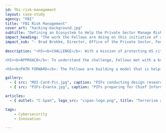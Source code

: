 ```yaml
---
id: fbi-risk-management
layout: case-study
agency: "FBI"
title: "FBI Risk Management"
cover_art: "hacking-background.jpg"
subtitle: "Defining an Ecosystem to Help the Private Sector Manage Risk and Mitigate Threats"
impact_heading: "The work the Fellows are doing on this initiative of risk management and threat prevention is challenging conventional wisdom at the FBI in terms of our role, and in how we should measure success as we help protect the private sector and the US Economy."
impact_sub: "- Brad Brekke, Director, Office of the Private Sector, Federal Bureau of Investigation"
  
description: "<h5><b>CHALLENGE</b>: With a mission of protecting US citizens, the Federal Bureau of Investigation is continually faced with a wide range of threats, from terrorism to active shooters to the increasing threat of cyber crime. Part of the FBI’s mission is also to protect private sector companies and the US Economy. In collaboration with the FBI, the Presidential Innovation Fellows focused on the challenge of defining an ecosystem to help the private sector manage risk and mitigate threats, as part of the overall strategy to protect the US economy.</h5>

<h5><b>APPROACH</b>: To understand the challenge, Fellows met with a broad range of stakeholders in private sector companies—those on the front lines who are responsible for preventing attacks—to see firsthand the challenges that they face. These included Chief Information and Security Officers, intelligence analysts, network defenders and general security staff. Additionally, they met with threat management working groups, thought leaders in academia, FBI senior leadership and field agents. Across all of these stakeholders, they surfaced the underlying dynamics in preventing threats, and the needs and opportunities for what effective risk management should look like.</h5>

<h5><b>PATH FORWARD</b>: The Fellows are building a model that is helping both the FBI and the private sector more effectively manage risk. They identified key characteristics and the conditions required for effective risk management. They developed foundational principles that have a tectonic shift in how the FBI engages the private sector. Perhaps most importantly, the Fellows are helping to drive culture change within the FBI, with support from FBI senior leadership to the Field Office level.</h5>"

gallery:
  - { src: "MOI-Card-Pic.jpg", caption: "PIFs conducting design research exercise with cybersecurity users to understand the types of models that are most effective in information sharing and threat prevention." }
  - { src: "PIFs-Evanta.jpg", caption: "PIFs preparing for Chief Information Security Officer (CISO) conference in Los Angeles." }

articles: 
  - { outlet: "C-Span", logo_src: "cspan-logo.png", title: "Terrorism and Partnerships", quote: "First, what became apparent is that we did not understand the private sector well. For us to engage beyond transactional events, we need to know each other better. The second principle is finding mutual benefit. As the Presidential Innovation Fellows put it, ‘Measure value, not investigations.’... what is the value proposition for engagement with the private sector. Which then, now that you’ve identified how you work together, you move from information sharing to collaboration. And by collaboration it means, the third principle, you have to co-create the solution, which is a shift culturally. We like the control, we like to dictate what happens, but we’re looking at how do we do that with the private sector. How do we co-create their solution, and quite frankly it actually works better the iterations we've tried.", url: "https://www.c-span.org/video/?417201-3/terrorism-partnerships" }

tags:
    - Cybersecurity
    - Innovation

---
```

